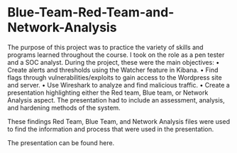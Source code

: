 # Blue-Team-Red-Team-and-Network-Analysis

The purpose of this project was to practice the variety of skills and programs learned throughout the course. I took on the role as a pen tester and a SOC analyst.  During the project, these were the main objectives:
•	Create alerts and thresholds using the Watcher feature in Kibana.
•	Find flags through vulnerabilities/exploits to gain access to the Wordpress site and server.
•	Use Wireshark to analyze and find malicious traffic.
•	Create a presentation highlighting either the Red team, Blue team, or Network Analysis aspect. The presentation had to include an assessment, analysis, and hardening methods of the system.

These findings Red Team, Blue Team, and Network Analysis files were used to find the information and process that were used in the presentation. 

The presentation can be found here. 
